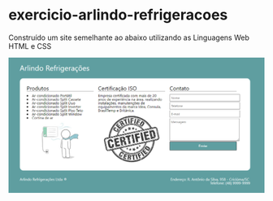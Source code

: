 # exercicio-arlindo-refrigeracoes
Construído um site semelhante ao abaixo utilizando as Linguagens Web HTML e CSS

![Image](atividade-prática.png)
